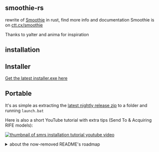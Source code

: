 ## smoothie-rs

rewrite of [Smoothie](https://github.com/couleur-tweak-tips/smoothie) in rust, find more info and documentation Smoothie is on [ctt.cx/smoothie](https://ctt.cx/video/smoothie)

Thanks to yalter and anima for inspiration

## installation

## Installer

[Get the latest installer.exe here](https://github.com/couleur-tweak-tips/SmoothieInstaller/releases/latest/download/SmoothieInstaller.exe)

## Portable

It's as simple as extracting the [latest nightly release zip](https://github.com/couleur-tweak-tips/smoothie-rs/releases/latest/download/smoothie-rs-nightly.zip) to a folder and running `launch.bat`

Here is also a short YouTube tutorial with extra tips (Send To & Acquiring RIFE models):

[![thumbnail of smrs installation tutorial youtube video](https://img.youtube.com/vi/RfPDgoMuSWg/maxresdefault.jpg)](https://www.youtube.com/watch?v=RfPDgoMuSWg)

<details><summary>about the now-removed README's roadmap</summary>

Me and [anima](https://github.com/animafps) once considered [developping Smoothie-RS in such a way that it directly made use of VapourSynth as a library via a Rust wrapper](https://github.com/couleur-tweak-tips/smoothie-rs/pull/24) (and [occasionally ditching Python completely](https://github.com/couleur-tweak-tips/smoothie-rs/tree/db8181f7975b057c804b1c1b6fe365de0a7dc13e#roadmap)), but the only benefits I see are:
* Slightly smaller package (50MB doesn't matter for much people nowadays)
* Faster startup times because it wouldn't have to go through VSPipe
* It could also allow more fancy ways to output (e.g render a VSNode once but pipe it to two processes at once?)

And developping it would mean:
* Compiling would be much more complex since it'd be OS-based to link VapourSynth's library
* All of the logic in the easy python code would have to be rewritten in Rust / C 

I don't consider it worth working on nowadays
</details>
